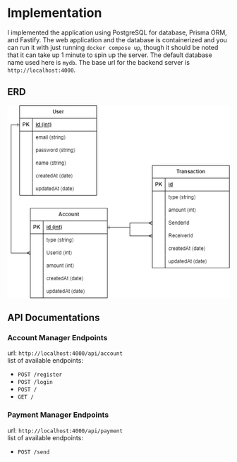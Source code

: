 # Implementation    
I implemented the application using PostgreSQL for database, Prisma ORM, and Fastify. The web application and the database is containerized and you can run it with just running `docker compose up`, though it should be noted that it can take up 1 minute to spin up the server. The default database name used here is `mydb`. The base url for the backend server is `http://localhost:4000`.     

## ERD  
![](be_erd.drawio.png)  
  
## API Documentations  
### Account Manager Endpoints  
url: `http://localhost:4000/api/account`  
list of available endpoints:  
- `POST /register`  
- `POST /login`  
- `POST /`  
- `GET /`  

### Payment Manager Endpoints  
url: `http://localhost:4000/api/payment`  
list of available endpoints:  
- `POST /send`  
